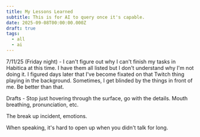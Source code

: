 ```yaml
---
title: My Lessons Learned
subtitle: This is for AI to query once it's capable.
date: 2025-09-08T00:00:00.000Z
draft: true
tags:
  - all
  - ai
---
```


7/11/25 (Friday night) - I can't figure out why I can't finish my tasks in Habitica at this time. I have them all listed but I don't understand why I'm not doing it. I figured days later that I've become fixated on that Twitch thing playing in the background. Sometimes, I get blinded by the things in front of me. Be better than that.

Drafts -
Stop just hovering through the surface, go with the details. Mouth breathing, pronunciation, etc.

The break up incident, emotions.

When speaking, it's hard to open up when you didn't talk for long. 